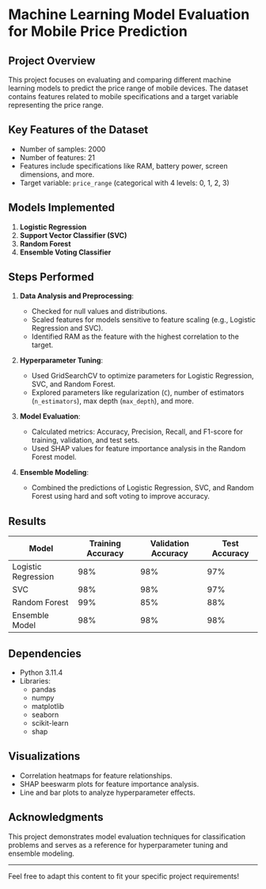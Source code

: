 # Machine Learning Model Evaluation for Mobile Price Prediction

## Project Overview
This project focuses on evaluating and comparing different machine learning models to predict the price range of mobile devices. The dataset contains features related to mobile specifications and a target variable representing the price range.

## Key Features of the Dataset
- Number of samples: 2000
- Number of features: 21
- Features include specifications like RAM, battery power, screen dimensions, and more.
- Target variable: `price_range` (categorical with 4 levels: 0, 1, 2, 3)

## Models Implemented
1. **Logistic Regression**
2. **Support Vector Classifier (SVC)**
3. **Random Forest**
4. **Ensemble Voting Classifier**

## Steps Performed
1. **Data Analysis and Preprocessing**:
   - Checked for null values and distributions.
   - Scaled features for models sensitive to feature scaling (e.g., Logistic Regression and SVC).
   - Identified RAM as the feature with the highest correlation to the target.

2. **Hyperparameter Tuning**:
   - Used GridSearchCV to optimize parameters for Logistic Regression, SVC, and Random Forest.
   - Explored parameters like regularization (`C`), number of estimators (`n_estimators`), max depth (`max_depth`), and more.

3. **Model Evaluation**:
   - Calculated metrics: Accuracy, Precision, Recall, and F1-score for training, validation, and test sets.
   - Used SHAP values for feature importance analysis in the Random Forest model.

4. **Ensemble Modeling**:
   - Combined the predictions of Logistic Regression, SVC, and Random Forest using hard and soft voting to improve accuracy.

## Results
| Model               | Training Accuracy | Validation Accuracy | Test Accuracy |
|---------------------|-------------------|---------------------|---------------|
| Logistic Regression | 98%              | 98%                 | 97%           |
| SVC                 | 98%              | 98%                 | 97%           |
| Random Forest       | 99%              | 85%                 | 88%           |
| Ensemble Model      | 98%              | 98%                 | 98%           |

## Dependencies
- Python 3.11.4
- Libraries:
  - pandas
  - numpy
  - matplotlib
  - seaborn
  - scikit-learn
  - shap

## Visualizations
- Correlation heatmaps for feature relationships.
- SHAP beeswarm plots for feature importance analysis.
- Line and bar plots to analyze hyperparameter effects.

## Acknowledgments
This project demonstrates model evaluation techniques for classification problems and serves as a reference for hyperparameter tuning and ensemble modeling.

---

Feel free to adapt this content to fit your specific project requirements!
